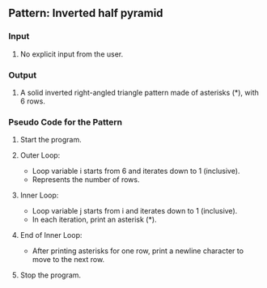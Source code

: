 ## Pattern: Inverted half pyramid

### Input
1. No explicit input from the user.

### Output
1. A solid inverted right-angled triangle pattern made of asterisks (*), with 6 rows.

### Pseudo Code for the Pattern

1. Start the program.

2. Outer Loop:
   - Loop variable i starts from 6 and iterates down to 1 (inclusive).
   - Represents the number of rows.

3. Inner Loop:
   - Loop variable j starts from i and iterates down to 1 (inclusive).
   - In each iteration, print an asterisk (*).

4. End of Inner Loop:
   - After printing asterisks for one row, print a newline character to move to the next row.

5. Stop the program.

